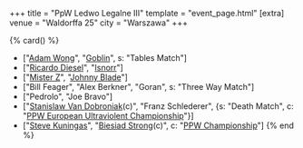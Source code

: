 +++
title = "PpW Ledwo Legalne III"
template = "event_page.html"
[extra]
venue = "Waldorffa 25"
city = "Warszawa"
+++

{% card() %}
- ["[Adam Wong](@/w/adam-wong.md)", "[Goblin](@/w/goblin.md)", s: "Tables Match"]
- ["[Ricardo Diesel](@/w/ricardo-diesel.md)", "[Isnorr](@/w/isnorr.md)"]
- ["[Mister Z](@/w/mister-z.md)", "[Johnny Blade](@/w/johnny-blade.md)"]
- ["Bill Feager", "Alex Berkner", "Goran", s: "Three Way Match"]
- ["Pedrolo", "Joe Bravo"]
- ["[Stanislaw Van Dobroniak](@/w/stanislaw-van-dobroniak.md)(c)", "Franz Schlederer", {s: "Death Match", c: "[PPW European Ultraviolent Championship](@/o/ppw.md#championships)"}]
- ["[Steve Kuningas](@/w/steve-kuningas.md)", "[Biesiad Strong](@/w/biesiad.md)(c)", c: "[PPW Championship](@/o/ppw.md#championships)"]
{% end %}
